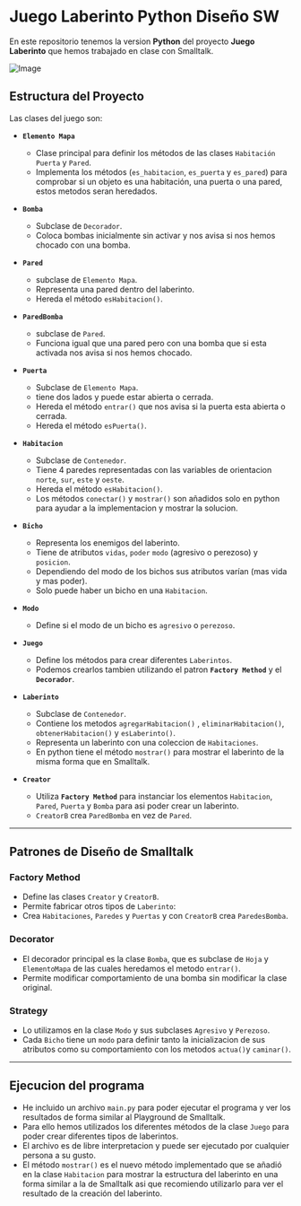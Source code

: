 #  Juego Laberinto Python Diseño SW

En este repositorio tenemos la version **Python** del proyecto **Juego Laberinto** que hemos trabajado en clase con Smalltalk.

![Image](https://github.com/user-attachments/assets/e7ac8ae8-00a1-463a-868e-c6125958afd0)


##  Estructura del Proyecto

Las clases del juego son:

- **`Elemento Mapa`**  
  - Clase principal para definir los métodos de las clases `Habitación`  `Puerta` y `Pared`.
  - Implementa los métodos (`es_habitacion`, `es_puerta` y `es_pared`) para comprobar si un objeto es una habitación, una puerta o una pared, estos metodos seran heredados.


- **`Bomba`**  
  - Subclase de `Decorador`.
  - Coloca bombas inicialmente sin activar y nos avisa si nos hemos chocado con una bomba.

- **`Pared`**  
  - subclase de `Elemento Mapa`.
  - Representa una pared dentro del laberinto.
  - Hereda el método `esHabitacion()`.

- **`ParedBomba`**  
  - subclase de `Pared`.
  - Funciona igual que una pared pero con una bomba que si esta activada nos avisa si nos hemos chocado.

- **`Puerta`**  
  - Subclase de `Elemento Mapa`.
  - tiene dos lados y puede estar abierta o cerrada.
  - Hereda el método `entrar()` que nos avisa si la puerta esta abierta o cerrada.
  - Hereda el método `esPuerta()`.



- **`Habitacion`**   
  - Subclase de `Contenedor`.
  - Tiene 4 paredes representadas con las variables de orientacion `norte`, `sur`, `este` y `oeste`.
  - Hereda el método `esHabitacion()`.
  - Los métodos `conectar()` y `mostrar()` son añadidos solo en python para ayudar a la implementacion y mostrar la solucion.

- **`Bicho`**  
  - Representa los enemigos del laberinto.
  - Tiene de atributos `vidas`, `poder`  `modo` (agresivo o perezoso) y `posicion`.
  - Dependiendo del modo de los bichos sus atributos varían (mas vida y mas poder).
  - Solo puede haber un bicho en una `Habitacion`.

- **`Modo`** 
  - Define si el modo de un bicho es `agresivo` o `perezoso`.

- **`Juego`** 
  - Define los métodos para crear diferentes `Laberintos`.
  - Podemos crearlos tambien utilizando el patron **`Factory Method`** y el **`Decorador`**.

- **`Laberinto`** 
  - Subclase de `Contenedor`.
  - Contiene los metodos `agregarHabitacion()` , `eliminarHabitacion()`, `obtenerHabitacion()` y `esLaberinto()`.
  - Representa un laberinto con una coleccion de `Habitaciones`.
  - En python tiene el método `mostrar()` para mostrar el laberinto de la misma forma que en Smalltalk.

- **`Creator`**  
  - Utiliza **`Factory Method`** para instanciar los elementos  `Habitacion`, `Pared`, `Puerta` y `Bomba` para asi poder crear un laberinto.
  - `CreatorB` crea  `ParedBomba` en vez de `Pared`.
  
---

## Patrones de Diseño de Smalltalk

###  Factory Method
- Define las clases `Creator` y `CreatorB`.
- Permite fabricar otros tipos de `Laberinto`:
- Crea `Habitaciones`, `Paredes` y `Puertas` y con `CreatorB` crea `ParedesBomba`.

###  Decorator
- El decorador principal es la clase `Bomba`, que es subclase de `Hoja` y `ElementoMapa` de las cuales heredamos el metodo `entrar()`.
- Permite modificar comportamiento de una bomba sin modificar la clase original.

### Strategy
- Lo utilizamos en la clase `Modo` y sus subclases `Agresivo` y `Perezoso`.
- Cada `Bicho` tiene un  `modo` para definir tanto la inicializacion de sus atributos como su comportamiento con los metodos `actua()`y `caminar()`.    

---

## Ejecucion del programa

- He incluido un archivo `main.py` para poder ejecutar el programa y ver los resultados de forma similar al Playground de Smalltalk.
- Para ello hemos utilizados los diferentes métodos de la clase `Juego` para poder crear diferentes tipos de laberintos.
- El archivo es de libre interpretacion y puede ser ejecutado por cualquier persona a su gusto.
- El método `mostrar()` es el nuevo método implementado que se añadió en la clase `Habitacion` para mostrar
la estructura del laberinto en una forma similar a la de Smalltalk asi que recomiendo utilizarlo para ver el resultado de la creación del laberinto.



